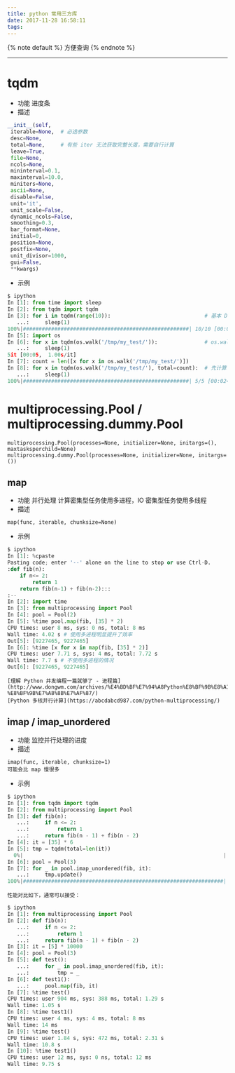 ```yaml
---
title: python 常用三方库
date: 2017-11-28 16:58:11
tags:
---
```


{% note default %}
方便查询
{% endnote %}

<!--more-->

---

# tqdm
* 功能
进度条
* 描述
```python
__init__(self,
 iterable=None,  # 必选参数
 desc=None,
 total=None,     # 有些 iter 无法获取完整长度，需要自行计算
 leave=True,
 file=None,
 ncols=None,
 mininterval=0.1,
 maxinterval=10.0,
 miniters=None,
 ascii=None,
 disable=False,
 unit='it',
 unit_scale=False,
 dynamic_ncols=False,
 smoothing=0.3,
 bar_format=None,
 initial=0,
 position=None,
 postfix=None,
 unit_divisor=1000,
 gui=False,
 **kwargs)
```
* 示例
```python
$ ipython
In [1]: from time import sleep
In [2]: from tqdm import tqdm
In [3]: for i in tqdm(range(10)):                              # 基本 Demo
   ...:     sleep(1)
100%|#####################################################| 10/10 [00:07<00:00,  1.28it/s]
In [5]: import os
In [6]: for x in tqdm(os.walk('/tmp/my_test/')):               # os.walk 返回的生成器无法直接获取长度，所以进度条没有完成率
   ...:     sleep(1)
5it [00:05,  1.00s/it]
In [7]: count = len([x for x in os.walk('/tmp/my_test/')])
In [8]: for x in tqdm(os.walk('/tmp/my_test/'), total=count):  # 先计算 os.walk 长度，然后传入 total
   ...:     sleep(1)
100%|#####################################################| 5/5 [00:02<00:00,  1.58it/s]
```

# multiprocessing.Pool / multiprocessing.dummy.Pool

```
multiprocessing.Pool(processes=None, initializer=None, initargs=(), maxtasksperchild=None)
multiprocessing.dummy.Pool(processes=None, initializer=None, initargs=())
```

## map
* 功能
并行处理
计算密集型任务使用多进程，IO 密集型任务使用多线程
* 描述
```
map(func, iterable, chunksize=None)
```
* 示例
```python
$ ipython
In [1]: %cpaste
Pasting code; enter '--' alone on the line to stop or use Ctrl-D.
:def fib(n):
    if n<= 2:
        return 1
    return fib(n-1) + fib(n-2):::
:--
In [2]: import time
In [3]: from multiprocessing import Pool
In [4]: pool = Pool(2)
In [5]: %time pool.map(fib, [35] * 2)
CPU times: user 8 ms, sys: 0 ns, total: 8 ms
Wall time: 4.02 s # 使用多进程明显提升了效率
Out[5]: [9227465, 9227465]
In [6]: %time [x for x in map(fib, [35] * 2)]
CPU times: user 7.71 s, sys: 4 ms, total: 7.72 s
Wall time: 7.7 s # 不使用多进程的情况
Out[6]: [9227465, 9227465]
```
    [理解 Python 并发编程一篇就够了 - 进程篇](http://www.dongwm.com/archives/%E4%BD%BF%E7%94%A8Python%E8%BF%9B%E8%A1%8C%E5%B9%B6%E5%8F%91%E7%BC%96%E7%A8%8B-%E8%BF%9B%E7%A8%8B%E7%AF%87/)
    [Python 多核并行计算](https://abcdabcd987.com/python-multiprocessing/)

## imap / imap_unordered
* 功能
监控并行处理的进度
* 描述
```
imap(func, iterable, chunksize=1)
可能会比 map 慢很多
```

* 示例
```python
$ ipython
In [1]: from tqdm import tqdm
In [2]: from multiprocessing import Pool
In [3]: def fib(n):
   ...:     if n <= 2:
   ...:         return 1
   ...:     return fib(n - 1) + fib(n - 2)
In [4]: it = [35] * 6
In [5]: tmp = tqdm(total=len(it))
  0%|                                                                | 0/6 [00:00<?, ?it/s]
In [6]: pool = Pool(3)
In [7]: for _ in pool.imap_unordered(fib, it):
   ...:     tmp.update()
100%|################################################################| 6/6 [00:36<00:00, 12.11s/it]
```
	性能对比如下，通常可以接受：
```python
$ ipython
In [1]: from multiprocessing import Pool
In [2]: def fib(n):
   ...:     if n <= 2:
   ...:         return 1
   ...:     return fib(n - 1) + fib(n - 2)
In [3]: it = [5] * 10000
In [4]: pool = Pool(3)
In [5]: def test():
   ...:     for _ in pool.imap_unordered(fib, it):
   ...:         tmp = _
In [6]: def test1():
   ...:     pool.map(fib, it)
In [7]: %time test()
CPU times: user 904 ms, sys: 388 ms, total: 1.29 s
Wall time: 1.05 s
In [8]: %time test1()
CPU times: user 4 ms, sys: 4 ms, total: 8 ms
Wall time: 14 ms
In [9]: %time test()
CPU times: user 1.84 s, sys: 472 ms, total: 2.31 s
Wall time: 10.8 s
In [10]: %time test1()
CPU times: user 12 ms, sys: 0 ns, total: 12 ms
Wall time: 9.75 s
```
